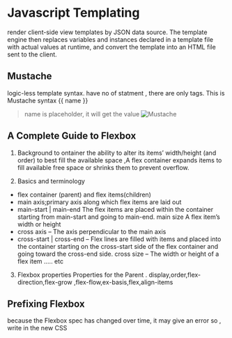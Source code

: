 # Javascript Templating
render client-side view templates  by JSON data source.
The template engine then replaces variables and instances declared in a template file with actual values at runtime, and convert the template into an HTML file sent to the client.

## Mustache
logic-less template syntax.
have no of statment , there are only tags.
This is Mustache syntax
    {{ name }} 
> name is placeholder, it will get the value
![Mustache](../images/assign.PNG)
## A Complete Guide to Flexbox
1. Background 
to ontainer the ability to alter its items’ width/height (and order) to best fill the available space ,A flex container expands items to fill available free space or shrinks them to prevent overflow.

2. Basics and terminology
* flex container (parent) and flex items(children)
* main axis;primary axis along which flex items are laid out
* main-start | main-end The flex items are placed within the container starting from main-start and going to main-end.
main size A flex item’s width or height
* cross axis – The axis perpendicular to the main axis
* cross-start | cross-end – Flex lines are filled with items and placed into the container starting on the cross-start side of the flex container and going toward the cross-end side.
cross size – The width or height of a flex item
..... etc 
3. Flexbox properties
Properties for the Parent . display,order,flex-direction,flex-grow ,flex-flow,ex-basis,flex,align-items

## Prefixing Flexbox
 because the Flexbox spec has changed over time, it may give an error so , write in the new  CSS
 